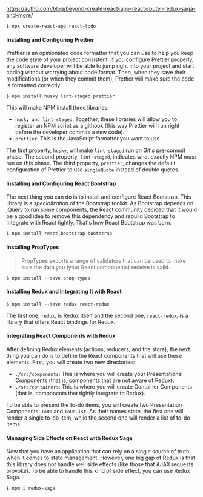 https://auth0.com/blog/beyond-create-react-app-react-router-redux-saga-and-more/

    $ npx create-react-app react-todo


#### Installing and Configuring Prettier

Prettier is an opinionated code formatter that you can use to help you keep the code style of your project consistent. If you configure Prettier properly, any software developer will be able to jump right into your project and start coding without worrying about code format. Then, when they save their modifications (or when they commit them), Prettier will make sure the code is formatted correctly.

    $ npm install husky lint-staged prettier

This will make NPM install three libraries:

* `husky and lint-staged`: Together, these libraries will allow you to register an NPM script as a githook (this way Prettier will run right before the developer commits a new code).
* `prettier`: This is the JavaScript formatter you want to use.

The first property, `husky`, will make `lint-staged` run on Git's pre-commit phase. The second property, `lint-staged`, indicates what exactly NPM must run on this phase. The third property, `prettier`, changes the default configuration of Prettier to use `singleQuote` instead of double quotes.


#### Installing and Configuring React Bootstrap

The next thing you can do is to install and configure React Bootstrap. This library is a *specialization* of the Bootstrap toolkit. As Bootstrap depends on jQuery to run some components, the React community decided that it would be a good idea to remove this dependency and rebuild Bootstrap to integrate with React tightly. That's how React Bootstrap was born.

    $ npm install react-bootstrap bootstrap


#### Installing PropTypes

> PropTypes exports a range of validators that can be used to make sure the data you (your React components) receive is valid.

    $ npm install --save prop-types


#### Installing Redux and Integrating It with React

    $ npm install --save redux react-redux

The first one, `redux`, is Redux itself and the second one, `react-redux`, is a library that offers React bindings for Redux.


#### Integrating React Components with Redux

After defining Redux elements (actions, reducers, and the store), the next thing you can do is to define the React components that will use these elements. First, you will create two new directories:

* `./src/components`: This is where you will create your Presentational Components (that is, components that are not aware of Redux).
* `./src/containers`: This is where you will create Container Components (that is, components that tightly integrate to Redux).

To be able to present the to-do items, you will create two Presentation Components: `ToDo` and `ToDoList`. As their names state, the first one will render a single to-do item, while the second one will render a list of to-do items.




#### Managing Side Effects on React with Redux Saga

Now that you have an application that can rely on a single source of truth when it comes to state management. However, one big gap of Redux is that this library does not handle well side effects (like those that AJAX requests provoke). To be able to handle this kind of side effect, you can use Redux Saga.

    $ npm i redux-saga




